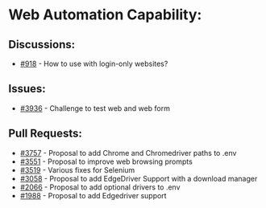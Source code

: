 # Web Automation Capability:
## Discussions:
- [#918][918] - How to use with login-only websites?

## Issues:
- [#3936][3936] - Challenge to test web and web form

## Pull Requests:
- [#3757][3756] - Proposal to add Chrome and Chromedriver paths to .env
- [#3551][3551] - Proposal to improve web browsing prompts
- [#3519][3519] - Various fixes for Selenium
- [#3058][3058] - Proposal to add EdgeDriver Support with a download manager
- [#2066][2066] - Proposal to add optional drivers to .env
- [#1988][1988] - Proposal to add Edgedriver support

[918]:https://github.com/Significant-Gravitas/Auto-GPT/discussions/918
[1988]:https://github.com/Significant-Gravitas/Auto-GPT/issues/1988
[2066]:https://github.com/Significant-Gravitas/Auto-GPT/pull/2066
[3058]:https://github.com/Significant-Gravitas/Auto-GPT/issues/3058
[3519]:https://github.com/Singnificant-Gravitas/Auto-GPT/pull/3519
[3551]:https://github.com/Significant-Gravitas/Auto-GPT/issues/3551
[3756]:https://github.com/Significant-Gravitas/Auto-GPT/pull/3756
[3936]:https://github.com/Significant-Gravitas/Auto-GPT/issues/3936